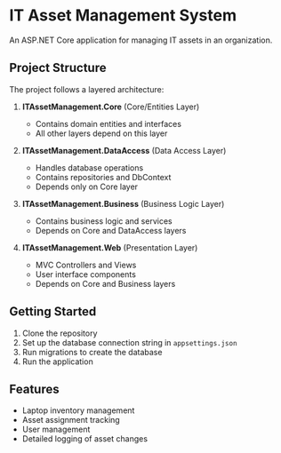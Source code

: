 # IT Asset Management System

An ASP.NET Core application for managing IT assets in an organization.

## Project Structure

The project follows a layered architecture:

1. **ITAssetManagement.Core** (Core/Entities Layer)
   - Contains domain entities and interfaces
   - All other layers depend on this layer

2. **ITAssetManagement.DataAccess** (Data Access Layer)
   - Handles database operations
   - Contains repositories and DbContext
   - Depends only on Core layer

3. **ITAssetManagement.Business** (Business Logic Layer)
   - Contains business logic and services
   - Depends on Core and DataAccess layers

4. **ITAssetManagement.Web** (Presentation Layer)
   - MVC Controllers and Views
   - User interface components
   - Depends on Core and Business layers

## Getting Started

1. Clone the repository
2. Set up the database connection string in `appsettings.json`
3. Run migrations to create the database
4. Run the application

## Features

- Laptop inventory management
- Asset assignment tracking
- User management
- Detailed logging of asset changes